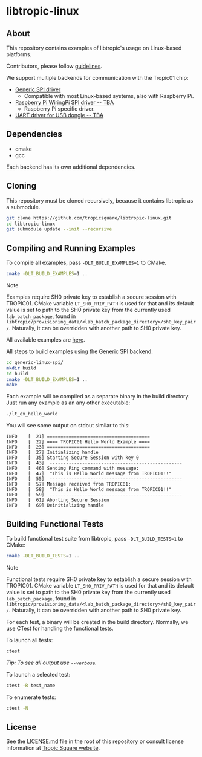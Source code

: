 # libtropic-linux

## About

This repository contains examples of libtropic's usage on Linux-based platforms.

Contributors, please follow [guidelines](https://github.com/tropicsquare/libtropic-stm32/blob/master/CONTRIBUTING.md).

We support multiple backends for communication with the Tropic01 chip:
* [Generic SPI driver](./generic-linux-spi/)
    * Compatible with most Linux-based systems, also with Raspberry Pi.
* [Raspberry Pi WiringPi SPI driver -- TBA]()
    * Raspberry Pi specific driver.
* [UART driver for USB dongle -- TBA]()

## Dependencies
* cmake
* gcc

Each backend has its own additional dependencies.

## Cloning

This repository must be cloned recursively, because it contains libtropic as a submodule.

```bash
git clone https://github.com/tropicsquare/libtropic-linux.git
cd libtropic-linux
git submodule update --init --recursive
```

## Compiling and Running Examples

To compile all examples, pass `-DLT_BUILD_EXAMPLES=1` to CMake.
```bash
cmake -DLT_BUILD_EXAMPLES=1 ..
```
> [!NOTE]
> Examples require SH0 private key to establish a secure session with TROPIC01. CMake variable `LT_SH0_PRIV_PATH` is used for that and its default value is set to path to the SH0 private key from the currently used `lab_batch_package`, found in `libtropic/provisioning_data/<lab_batch_package_directory>/sh0_key_pair/`. Naturally, it can be overridden with another path to SH0 private key.

All available examples are [here](https://github.com/tropicsquare/libtropic/tree/master/examples).

All steps to build examples using the Generic SPI backend:
```bash
cd generic-linux-spi/
mkdir build
cd build
cmake -DLT_BUILD_EXAMPLES=1 ..
make
```

Each example will be compiled as a separate binary in the build directory. Just run any example as
an any other executable:
```bash
./lt_ex_hello_world
```

You will see some output on stdout similar to this:
```
INFO    [  21] ======================================
INFO    [  22] ==== TROPIC01 Hello World Example ====
INFO    [  23] ======================================
INFO    [  27] Initializing handle
INFO    [  35] Starting Secure Session with key 0
INFO    [  43] 	-------------------------------------------------
INFO    [  46] Sending Ping command with message:
INFO    [  47] 	"This is Hello World message from TROPIC01!!"
INFO    [  55] 	-------------------------------------------------
INFO    [  57] Message received from TROPIC01:
INFO    [  58] 	"This is Hello World message from TROPIC01!!"
INFO    [  59] 	-------------------------------------------------
INFO    [  61] Aborting Secure Session
INFO    [  69] Deinitializing handle
```

## Building Functional Tests
To build functional test suite from libtropic, pass `-DLT_BUILD_TESTS=1` to CMake:
```bash
cmake -DLT_BUILD_TESTS=1 ..
```

> [!NOTE]
> Functional tests require SH0 private key to establish a secure session with TROPIC01. CMake variable `LT_SH0_PRIV_PATH` is used for that and its default value is set to path to the SH0 private key from the currently used `lab_batch_package`, found in `libtropic/provisioning_data/<lab_batch_package_directory>/sh0_key_pair/`. Naturally, it can be overridden with another path to SH0 private key.

For each test, a binary will be created in the build directory. Normally, we use CTest for handling the functional tests.

To launch all tests:
```bash
ctest
```
*Tip: To see all output use `--verbose`.*

To launch a selected test:
```bash
ctest -R test_name
```

To enumerate tests:
```bash
ctest -N
```

## License

See the [LICENSE.md](LICENSE.md) file in the root of this repository or consult license information at [Tropic Square website](https://tropicsquare.com/license).